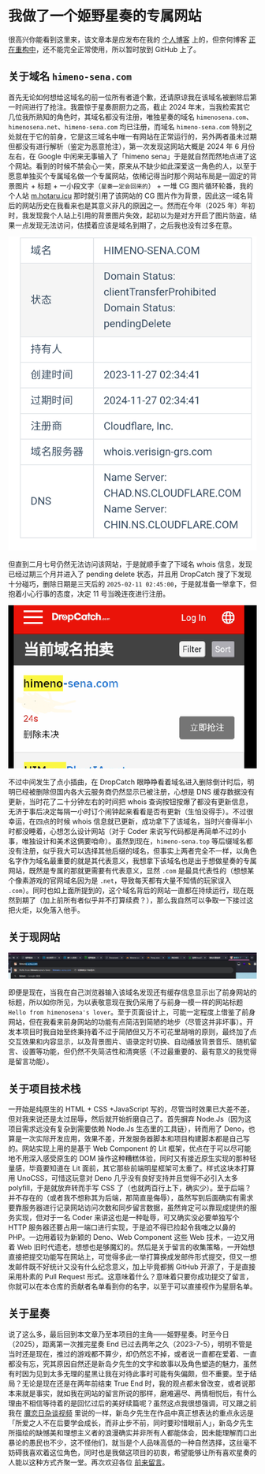 # 我做了一个姬野星奏的专属网站

很高兴你能看到这里来，该文章本是应发布在我的 [个人博客](https://hotaru.icu) 上的，但奈何博客 [正在重构中](https://github.com/biyuehu/romi-blog)，还不能完全正常使用，所以暂时放到 GitHub 上了。

## 关于域名 `himeno-sena.com`

首先无论如何想给这域名的前一位所有者道个歉，还请原谅我在该域名被删除后第一时间进行了抢注。我震惊于星奏厨厨力之高，截止 2024 年末，当我检索其它几位我所熟知的角色时，其域名都没有注册，唯独星奏的域名 `himenosena.com`、`himenosena.net`、`himeno-sena.com` 均已注册，而域名 `himeno-sena.com` 特别之处就在于它的前身，它是这三域名中唯一有网站在正常运行的，另外两者虽未过期但都没有进行解析（鉴定为恶意抢注），第一次发现这网站大概是 2024 年 6 月份左右，在 Google 中闲来无事输入了「himeno sena」于是就自然而然地点进了这个网站。看到的时候不禁会心一笑，原来从不缺少如此深爱这一角色的人，以至于愿意单独买个专属域名做一个专属网站，依稀记得当时那个网站布局是一固定的背景图片 + 标题 + 一小段文字（`星奏一定会回来的`） + 一堆 CG 图片循环轮番，我的个人站 [m.hotaru.icu](https://m.hotaru.icu) 那时就引用了该网站的 CG 图片作为背景，因此这一域名背后的网站历史在我看来也是其意义非凡的原因之一。然而在今年（2025 年）年初时，我发现我个人站上引用的背景图片失效，起初以为是对方开启了图片防盗，结果一点发现无法访问，估摸着应该是域名到期了，之后我也没有过多在意。

![whois](./imgs/1.png)

但直到二月七号仍然无法访问该网站，于是就顺手查了下域名 whois 信息，发现已经过期三个月并进入了 pending delete 状态，并且用 DropCatch 搜了下发现十分碰巧，删除日期是三天后的 `2025-02-11 02:45:00`，于是就准备一举拿下，但抱着小心行事的态度，决定 11 号当晚连夜进行注册。

![删除倒计时](./imgs/2.png)

不过中间发生了点小插曲，在 DropCatch 眼睁睁看着域名进入删除倒计时后，明明已经被删除但国内各大云服务商仍然显示已被注册，心想是 DNS 缓存数据没有更新，当时花了二十分钟左右的时间把 whois 查询按钮按爆了都没有更新信息，无济于事后决定每隔一小时订个闹钟起来看看是否有更新（生怕没得手）。不过很幸运，在四点的时候 whois 信息就已更新，成功拿下了该域名，当时兴奋得半小时都没睡着，心想怎么设计网站（对于 Coder 来说写代码都是再简单不过的小事，唯独设计和美术这俩要咱命）。虽然到现在，`himeno-sena.top` 等后缀域名都没有注册，似乎我大可以选择其他后缀的域名，但事实上两者完全不一样，以角色名字作为域名最重要的就是其代表意义，我想拿下该域名也是出于想做星奏的专属网站，既然是专属的那就更需要有代表意义，显然 `.com` 是最具代表性的（想想某个像素游戏的官网域名因为是 `.net`，导致每天都有大量不知情的玩家误入 `.com`）。同时也如上面所提到的，这个域名背后的网站一直都在持续运行，现在既然到期了（加上前所有者似乎并不打算续费？），那么我自然可以争取一下接过这把火炬，以免落入他手。

## 关于现网站

![前网站标题](./imgs/3.png)

即便是现在，当我在自己浏览器输入该域名发现还有缓存信息显示出了前身网站的标题，所以如你所见，为以表敬意现在我仍采用了与前身一模一样的网站标题 `Hello from himenosena's lover`。至于页面设计上，可能一定程度上借鉴了前身网站，但在我看来前身网站的功能有点简洁到简陋的地步（尽管这并非坏事）。开发本项目时我自始至终秉持着不过于简陋但又万不可花里胡哨的原则，最终加了点交互效果和内容显示，以及背景图片、语录定时切换、自动播放背景音乐、随机留言、设置等功能，但仍然不失简洁性和清爽感（不过最重要的、最有意义的我觉得是留言功能）。

## 关于项目技术栈

一开始是纯原生的 HTML + CSS +JavaScript 写的，尽管当时效果已大差不差，但对我来说还是太过屈辱，然后就开始折磨自己了。首先摒弃 Node.Js（因为这项目需求远没有复杂到需要依赖 Node.Js 生态里的工具链），转而用了 Deno，也算是一次实际开发应用，效果不差，开发服务器脚本和项目构建脚本都是自己写的。网站实现上用的是基于 Web Component 的 Lit 框架，优点在于可以尽可能地不用深入感受原生的 DOM 操作这种糟糕体验，同时又有接近原生实现的那种轻量感，毕竟要知道在 Lit 面前，其它那些前端明星框架可太重了。样式这块本打算用 UnoCSS，可惜这玩意对 Deno 几乎没有良好支持并且觉得不必引入太多 polyfill，于是就放弃转而手写 CSS 了（也就两百行上下，确实少）。至于后端？并不存在的（或者我不想称其为后端，那简直是侮辱），虽然写到后面确实有需求要靠服务器进行记录网站访问次数和同步留言数据，虽然肯定可以靠现成提供的服务实现，但对于一名 Coder 来讲这也是一种耻辱，可又确实没必要单独写个 HTTP 服务器还要占用一端口进行实现，于是迫不得已捡起令我嗤之以鼻的 PHP。一边用着较为新颖的 Deno、Web Component 这些 Web 技术，一边又用着 Web 旧时代遗老，想想也是够魔幻的。然后是关于留言的收集策略，一开始想直接把提交功能写在网站上，可觉得多此一举打算换成发邮件形式提交，但又一想发邮件既不好统计又没有什么纪念意义，加上毕竟都搁 GitHub 开源了，于是直接采用朴素的 Pull Request 形式。这意味着什么？意味着只要你成功提交了留言，你就可以在本仓库的贡献者名单看到你的名字，以至于可以直接视作为星厨名单。

## 关于星奏

说了这么多，最后回到本文章乃至本项目的主角——姬野星奏。时至今日（2025），距离第一次推完星奏 End 已过去两年之久（2023-7-5），明明不管是当时还是现在，推过的游戏都不算少，却仍然忘不掉，或者说一直都在爱着、一直都没有忘，究其原因自然还是新岛夕先生的文字和故事以及角色塑造的魅力，虽然有时因为见到太多无理的星黑让我在对待此事时可能有失偏颇，但不重要。至于结局？无论是现在还是在两年前结束 True End 时，我的观点都未曾改变，或者说那本来就是事实，就如我在网站的留言所说的那样，磨难遍尽、两情相悦后，有什么理由不相信等待着的是回忆过后的美好续篇呢？虽然这点我很想强调，可又跟之前我在 [魔恋日杂谈视频](https://www.bilibili.com/video/BV1T2fGYTEQK) 里说的一样，新岛夕先生在作品中真正想表达的重点永远是「所爱之人不在后要学会成长，而非止步不前，同时要珍惜眼前人」，新岛夕先生所描绘的缺憾美和理想主义者的浪漫确实并非所有人都能体会，因未能理解而口出暴论的愚民也不少，这不怪他们，就当是个人品味高低的一种自然选择，这丝毫不妨碍我喜欢着这位角色，同时也是我做这项目的初衷，希望能够让所有喜欢星奏的人能以这种方式齐聚一堂。再次欢迎各位 [前来留言](https://github.com/biyuehu/HimenoSena/blob/main/docs/messages.md)。
